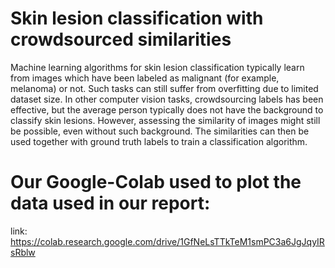 # Skin lesion classification with crowdsourced similarities

Machine learning algorithms for skin lesion classification typically learn from images which have been labeled as malignant (for example, melanoma) or not. Such tasks can still suffer from overfitting due to limited dataset size. In other computer vision tasks, crowdsourcing labels has been effective, but the average person typically does not have the background to classify skin lesions. However, assessing the similarity of images might still be possible, even without such background. The similarities can then be used together with ground truth labels to train a classification algorithm.


# Our Google-Colab used to plot the data used in our report:
link: https://colab.research.google.com/drive/1GfNeLsTTkTeM1smPC3a6JgJqyIRsRblw
